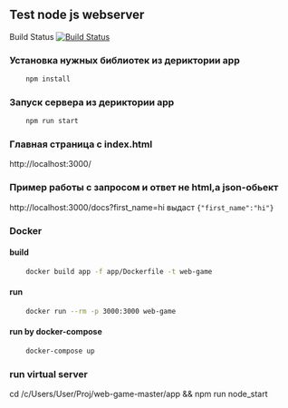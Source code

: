 ## Test node js webserver

Build Status
[![Build Status](https://travis-ci.com/HARD159/web-game.svg?branch=master)](https://travis-ci.com/HARD159/web-game)

### Установка нужных библиотек из дериктории app
```sh
    npm install
```

### Запуск сервера из дериктории app
```sh
    npm run start
```

### Главная страница с index.html
http://localhost:3000/

### Пример работы с запросом и ответ не html,а json-обьект
http://localhost:3000/docs?first_name=hi 
выдаст 
`{"first_name":"hi"}`


### Docker

#### build

```sh
    docker build app -f app/Dockerfile -t web-game 
```

#### run

```sh
    docker run --rm -p 3000:3000 web-game
```

#### run by docker-compose

```sh
    docker-compose up
```

### run virtual server
cd /c/Users/User/Proj/web-game-master/app && npm run node_start
